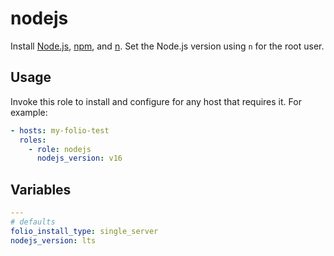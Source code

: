 # nodejs

Install [Node.js](https://nodejs.org/en), [npm](https://www.npmjs.com/), and [n](https://www.npmjs.com/package/n). Set the Node.js version using `n` for the root user.

## Usage

Invoke this role to install and configure for any host that requires it. For example:

```yaml
- hosts: my-folio-test
  roles:
    - role: nodejs
      nodejs_version: v16
```

## Variables

```yaml
---
# defaults
folio_install_type: single_server
nodejs_version: lts
```
